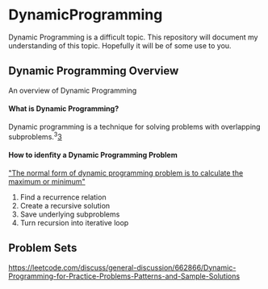 # DynamicProgramming

Dynamic Programming is a difficult topic. This repository will document my understanding of this topic. 
Hopefully it will be of some use to you.

## Dynamic Programming Overview
An overview of Dynamic Programming

#### What is Dynamic Programming?

Dynamic programming is a technique for solving problems with overlapping subproblems.<sup>3</sup>[3]

#### How to idenfity a Dynamic Programming Problem
["The normal form of dynamic programming problem is to calculate the maximum or minimum"](https://labuladong.gitbook.io/algo-en/i.-dynamic-programming/analysisofdynamicprogramming)

1. Find a recurrence relation
2. Create a recursive solution
3. Save underlying subproblems
4. Turn recursion into iterative loop

## Problem Sets
https://leetcode.com/discuss/general-discussion/662866/Dynamic-Programming-for-Practice-Problems-Patterns-and-Sample-Solutions



[1]: https://labuladong.gitbook.io/algo-en/i.-dynamic-programming/analysisofdynamicprogramming
[2]:  https://leetcode.com/problems/house-robber/discuss/156523/From-good-to-great.-How-to-approach-most-of-DP-problems
[3]: https://www.pearson.com/us/higher-education/program/Levitin-Introduction-to-the-Design-and-Analysis-of-Algorithms-3rd-Edition/PGM223052.html






